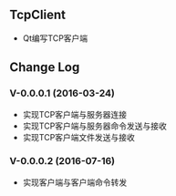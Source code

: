 ## TcpClient

* Qt编写TCP客户端

## Change Log

### V-0.0.0.1 (2016-03-24)

* 实现TCP客户端与服务器连接
* 实现TCP客户端与服务器命令发送与接收
* 实现TCP客户端文件发送与接收

### V-0.0.0.2 (2016-07-16)
* 实现客户端与客户端命令转发


